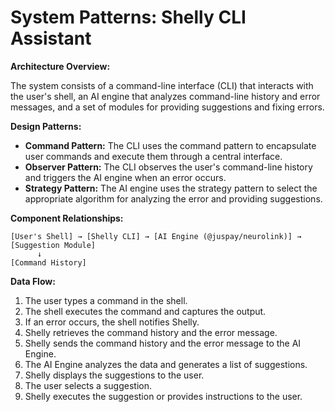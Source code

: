 # System Patterns: Shelly CLI Assistant

**Architecture Overview:**

The system consists of a command-line interface (CLI) that interacts with the user's shell, an AI engine that analyzes command-line history and error messages, and a set of modules for providing suggestions and fixing errors.

**Design Patterns:**

*   **Command Pattern:** The CLI uses the command pattern to encapsulate user commands and execute them through a central interface.
*   **Observer Pattern:** The CLI observes the user's command-line history and triggers the AI engine when an error occurs.
*   **Strategy Pattern:** The AI engine uses the strategy pattern to select the appropriate algorithm for analyzing the error and providing suggestions.

**Component Relationships:**

```
[User's Shell] → [Shelly CLI] → [AI Engine (@juspay/neurolink)] → [Suggestion Module]
      ↓
[Command History]
```

**Data Flow:**

1.  The user types a command in the shell.
2.  The shell executes the command and captures the output.
3.  If an error occurs, the shell notifies Shelly.
4.  Shelly retrieves the command history and the error message.
5.  Shelly sends the command history and the error message to the AI Engine.
6.  The AI Engine analyzes the data and generates a list of suggestions.
7.  Shelly displays the suggestions to the user.
8.  The user selects a suggestion.
9.  Shelly executes the suggestion or provides instructions to the user.